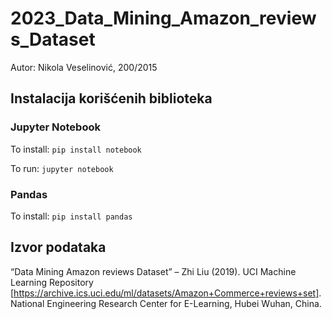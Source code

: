 # 2023_Data_Mining_Amazon_reviews_Dataset

Autor: Nikola Veselinović, 200/2015

## Instalacija korišćenih biblioteka

### Jupyter Notebook

To install: `pip install notebook`

To run: `jupyter notebook`

### Pandas

To install: `pip install pandas`


## Izvor podataka

“Data Mining Amazon reviews Dataset” – Zhi Liu (2019). UCI Machine Learning Repository [https://archive.ics.uci.edu/ml/datasets/Amazon+Commerce+reviews+set]. National Engineering Research Center for E-Learning, Hubei Wuhan, China.
